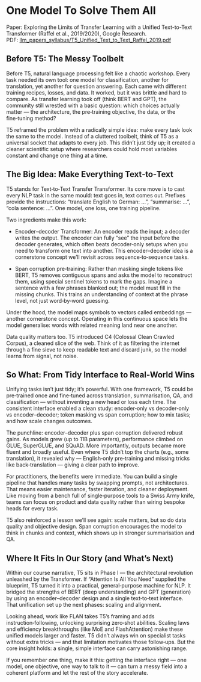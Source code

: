 # One Model To Solve Them All

Paper: Exploring the Limits of Transfer Learning with a Unified Text-to-Text Transformer (Raffel et al., 2019/2020), Google Research.  
PDF: [llm_papers_syllabus/T5_Unified_Text_to_Text_Raffel_2019.pdf](../llm_papers_syllabus/T5_Unified_Text_to_Text_Raffel_2019.pdf)

## Before T5: The Messy Toolbelt

Before T5, natural language processing felt like a chaotic workshop. Every task needed its own tool: one model for classification, another for translation, yet another for question answering. Each came with different training recipes, losses, and data. It worked, but it was brittle and hard to compare. As transfer learning took off (think BERT and GPT), the community still wrestled with a basic question: which choices actually matter — the architecture, the pre‑training objective, the data, or the fine‑tuning method?

T5 reframed the problem with a radically simple idea: make every task look the same to the model. Instead of a cluttered toolbelt, think of T5 as a universal socket that adapts to every job. This didn’t just tidy up; it created a cleaner scientific setup where researchers could hold most variables constant and change one thing at a time.

## The Big Idea: Make Everything Text‑to‑Text

T5 stands for Text‑to‑Text Transfer Transformer. Its core move is to cast every NLP task in the same mould: text goes in, text comes out. Prefixes provide the instructions: “translate English to German: …”, “summarise: …”, “cola sentence: …”. One model, one loss, one training pipeline.

Two ingredients make this work:

- Encoder–decoder Transformer: An encoder reads the input; a decoder writes the output. The encoder can fully “see” the input before the decoder generates, which often beats decoder‑only setups when you need to transform one text into another. This encoder–decoder idea is a cornerstone concept we’ll revisit across sequence‑to‑sequence tasks.

- Span corruption pre‑training: Rather than masking single tokens like BERT, T5 removes contiguous spans and asks the model to reconstruct them, using special sentinel tokens to mark the gaps. Imagine a sentence with a few phrases blanked out; the model must fill in the missing chunks. This trains an understanding of context at the phrase level, not just word‑by‑word guessing.

Under the hood, the model maps symbols to vectors called embeddings — another cornerstone concept. Operating in this continuous space lets the model generalise: words with related meaning land near one another.

Data quality matters too. T5 introduced C4 (Colossal Clean Crawled Corpus), a cleaned slice of the web. Think of it as filtering the internet through a fine sieve to keep readable text and discard junk, so the model learns from signal, not noise.

## So What: From Tidy Interface to Real‑World Wins

Unifying tasks isn’t just tidy; it’s powerful. With one framework, T5 could be pre‑trained once and fine‑tuned across translation, summarisation, QA, and classification — without inventing a new head or loss each time. The consistent interface enabled a clean study: encoder‑only vs decoder‑only vs encoder–decoder; token masking vs span corruption; how to mix tasks; and how scale changes outcomes.

The punchline: encoder–decoder plus span corruption delivered robust gains. As models grew (up to 11B parameters), performance climbed on GLUE, SuperGLUE, and SQuAD. More importantly, outputs became more fluent and broadly useful. Even where T5 didn’t top the charts (e.g., some translation), it revealed why — English‑only pre‑training and missing tricks like back‑translation — giving a clear path to improve.

For practitioners, the benefits were immediate. You can build a single pipeline that handles many tasks by swapping prompts, not architectures. That means easier maintenance, faster iteration, and cleaner deployment. Like moving from a bench full of single‑purpose tools to a Swiss Army knife, teams can focus on product and data quality rather than wiring bespoke heads for every task.

T5 also reinforced a lesson we’ll see again: scale matters, but so do data quality and objective design. Span corruption encourages the model to think in chunks and context, which shows up in stronger summarisation and QA.

## Where It Fits In Our Story (and What’s Next)

Within our course narrative, T5 sits in Phase I — the architectural revolution unleashed by the Transformer. If “Attention Is All You Need” supplied the blueprint, T5 turned it into a practical, general‑purpose machine for NLP. It bridged the strengths of BERT (deep understanding) and GPT (generation) by using an encoder–decoder design and a single text‑to‑text interface. That unification set up the next phases: scaling and alignment.

Looking ahead, work like FLAN takes T5’s framing and adds instruction‑following, unlocking surprising zero‑shot abilities. Scaling laws and efficiency breakthroughs (like MoE and FlashAttention) make these unified models larger and faster. T5 didn’t always win on specialist tasks without extra tricks — and that limitation motivates those follow‑ups. But the core insight holds: a single, simple interface can carry astonishing range.

If you remember one thing, make it this: getting the interface right — one model, one objective, one way to talk to it — can turn a messy field into a coherent platform and let the rest of the story accelerate.
